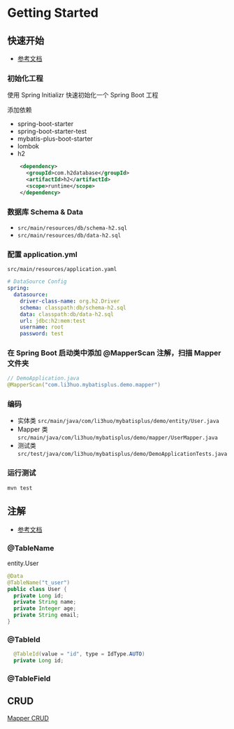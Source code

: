 # Getting Started

## 快速开始

- [参考文档](https://mybatis.plus/guide/quick-start.html)

### 初始化工程

使用 Spring Initializr 快速初始化一个 Spring Boot 工程

添加依赖

- spring-boot-starter
- spring-boot-starter-test
- mybatis-plus-boot-starter
- lombok
- h2

```xml
    <dependency>
      <groupId>com.h2database</groupId>
      <artifactId>h2</artifactId>
      <scope>runtime</scope>
    </dependency>
```

### 数据库 Schema & Data

- `src/main/resources/db/schema-h2.sql`
- `src/main/resources/db/data-h2.sql`

### 配置 application.yml

`src/main/resources/application.yaml`

```yaml
# DataSource Config
spring:
  datasource:
    driver-class-name: org.h2.Driver
    schema: classpath:db/schema-h2.sql
    data: classpath:db/data-h2.sql
    url: jdbc:h2:mem:test
    username: root
    password: test
```

### 在 Spring Boot 启动类中添加 @MapperScan 注解，扫描 Mapper 文件夹

```java
// DemoApplication.java
@MapperScan("com.li3huo.mybatisplus.demo.mapper")
```

### 编码

- 实体类 `src/main/java/com/li3huo/mybatisplus/demo/entity/User.java`
- Mapper 类 `src/main/java/com/li3huo/mybatisplus/demo/mapper/UserMapper.java`
- 测试类 `src/test/java/com/li3huo/mybatisplus/demo/DemoApplicationTests.java`

### 运行测试

`mvn test`

## 注解

- [参考文档](https://mybatis.plus/guide/annotation.html)

### @TableName

entity.User

```java
@Data
@TableName("t_user")
public class User {
  private Long id;
  private String name;
  private Integer age;
  private String email;
}
```

### @TableId

```java
  @TableId(value = "id", type = IdType.AUTO)
  private Long id;
```

### @TableField

## CRUD

[Mapper CRUD](https://mybatis.plus/guide/crud-interface.html)